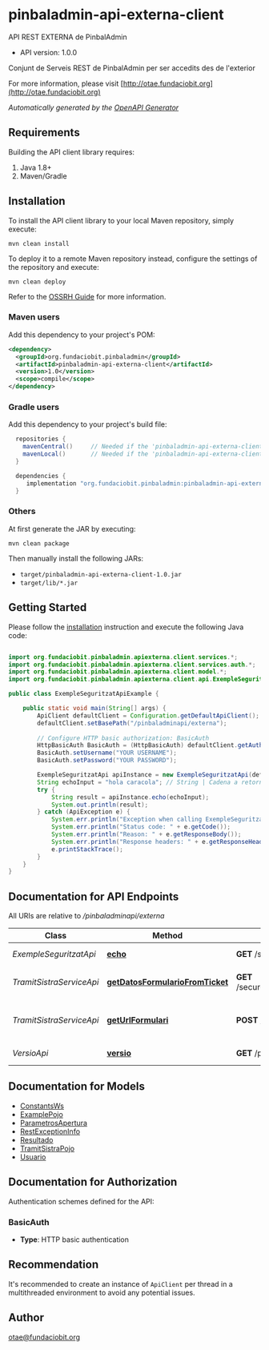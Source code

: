 # pinbaladmin-api-externa-client

API REST EXTERNA de PinbalAdmin

- API version: 1.0.0

Conjunt de Serveis REST de PinbalAdmin per ser accedits des de l'exterior

  For more information, please visit [http://otae.fundaciobit.org](http://otae.fundaciobit.org)

*Automatically generated by the [OpenAPI Generator](https://openapi-generator.tech)*

## Requirements

Building the API client library requires:

1. Java 1.8+
2. Maven/Gradle

## Installation

To install the API client library to your local Maven repository, simply execute:

```shell
mvn clean install
```

To deploy it to a remote Maven repository instead, configure the settings of the repository and execute:

```shell
mvn clean deploy
```

Refer to the [OSSRH Guide](http://central.sonatype.org/pages/ossrh-guide.html) for more information.

### Maven users

Add this dependency to your project's POM:

```xml
<dependency>
  <groupId>org.fundaciobit.pinbaladmin</groupId>
  <artifactId>pinbaladmin-api-externa-client</artifactId>
  <version>1.0</version>
  <scope>compile</scope>
</dependency>
```

### Gradle users

Add this dependency to your project's build file:

```groovy
  repositories {
    mavenCentral()     // Needed if the 'pinbaladmin-api-externa-client' jar has been published to maven central.
    mavenLocal()       // Needed if the 'pinbaladmin-api-externa-client' jar has been published to the local maven repo.
  }

  dependencies {
     implementation "org.fundaciobit.pinbaladmin:pinbaladmin-api-externa-client:1.0"
  }
```

### Others

At first generate the JAR by executing:

```shell
mvn clean package
```

Then manually install the following JARs:

- `target/pinbaladmin-api-externa-client-1.0.jar`
- `target/lib/*.jar`

## Getting Started

Please follow the [installation](#installation) instruction and execute the following Java code:

```java

import org.fundaciobit.pinbaladmin.apiexterna.client.services.*;
import org.fundaciobit.pinbaladmin.apiexterna.client.services.auth.*;
import org.fundaciobit.pinbaladmin.apiexterna.client.model.*;
import org.fundaciobit.pinbaladmin.apiexterna.client.api.ExempleSeguritzatApi;

public class ExempleSeguritzatApiExample {

    public static void main(String[] args) {
        ApiClient defaultClient = Configuration.getDefaultApiClient();
        defaultClient.setBasePath("/pinbaladminapi/externa");
        
        // Configure HTTP basic authorization: BasicAuth
        HttpBasicAuth BasicAuth = (HttpBasicAuth) defaultClient.getAuthentication("BasicAuth");
        BasicAuth.setUsername("YOUR USERNAME");
        BasicAuth.setPassword("YOUR PASSWORD");

        ExempleSeguritzatApi apiInstance = new ExempleSeguritzatApi(defaultClient);
        String echoInput = "hola caracola"; // String | Cadena a retornar
        try {
            String result = apiInstance.echo(echoInput);
            System.out.println(result);
        } catch (ApiException e) {
            System.err.println("Exception when calling ExempleSeguritzatApi#echo");
            System.err.println("Status code: " + e.getCode());
            System.err.println("Reason: " + e.getResponseBody());
            System.err.println("Response headers: " + e.getResponseHeaders());
            e.printStackTrace();
        }
    }
}

```

## Documentation for API Endpoints

All URIs are relative to */pinbaladminapi/externa*

Class | Method | HTTP request | Description
------------ | ------------- | ------------- | -------------
*ExempleSeguritzatApi* | [**echo**](docs/ExempleSeguritzatApi.md#echo) | **GET** /secure/exempleseguritzat/echo | Fa un ECHO
*TramitSistraServiceApi* | [**getDatosFormularioFromTicket**](docs/TramitSistraServiceApi.md#getDatosFormularioFromTicket) | **GET** /secure/TramitSistraService/v1/resultado/{ticket} | Retorna les dades del formulari
*TramitSistraServiceApi* | [**getUrlFormulari**](docs/TramitSistraServiceApi.md#getUrlFormulari) | **POST** /secure/TramitSistraService/v1/formulario | Retorna la URL per iniciar el tramit
*VersioApi* | [**versio**](docs/VersioApi.md#versio) | **GET** /public/exemplepublic/versio | Versio de l&#39;Aplicació


## Documentation for Models

 - [ConstantsWs](docs/ConstantsWs.md)
 - [ExamplePojo](docs/ExamplePojo.md)
 - [ParametrosApertura](docs/ParametrosApertura.md)
 - [RestExceptionInfo](docs/RestExceptionInfo.md)
 - [Resultado](docs/Resultado.md)
 - [TramitSistraPojo](docs/TramitSistraPojo.md)
 - [Usuario](docs/Usuario.md)


<a id="documentation-for-authorization"></a>
## Documentation for Authorization


Authentication schemes defined for the API:
<a id="BasicAuth"></a>
### BasicAuth


- **Type**: HTTP basic authentication


## Recommendation

It's recommended to create an instance of `ApiClient` per thread in a multithreaded environment to avoid any potential issues.

## Author

otae@fundaciobit.org

